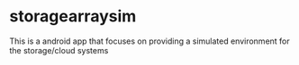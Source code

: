 # storagearraysim
This is a android app that focuses on providing a simulated environment for the storage/cloud systems
